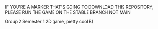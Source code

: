IF YOU'RE A MARKER THAT'S GOING TO DOWNLOAD THIS REPOSITORY, PLEASE RUN THE GAME ON THE STABLE BRANCH NOT MAIN

Group 2 Semester 1 2D game, pretty cool B) 
